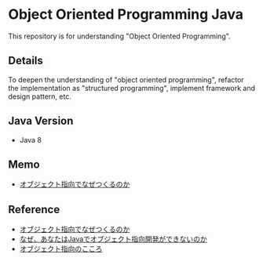 # Object Oriented Programming Java
This repository is for understanding "Object Oriented Programming".

## Details
To deepen the understanding of "object oriented programming", refactor the implementation as "structured programming", implement framework and design pattern, etc.

## Java Version
- Java 8

## Memo
- [オブジェクト指向でなぜつくるのか](https://esa-pages.io/p/sharing/13096/posts/64/5745fe71af69337db12a.html)

## Reference
- [オブジェクト指向でなぜつくるのか](https://www.amazon.co.jp/gp/product/4822284654/ref=ppx_yo_dt_b_asin_title_o02_s00?ie=UTF8&psc=1)
- [なぜ、あなたはJavaでオブジェクト指向開発ができないのか](https://www.amazon.co.jp/gp/product/477412222X/ref=ppx_yo_dt_b_asin_title_o01_s00?ie=UTF8&psc=1)
- [オブジェクト指向のこころ](https://www.amazon.co.jp/gp/product/4621066048/ref=ppx_yo_dt_b_asin_title_o02_s00?ie=UTF8&psc=1)
